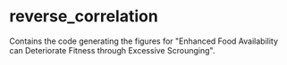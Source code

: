 # reverse_correlation
Contains the code generating the figures for "Enhanced Food Availability can Deteriorate Fitness through Excessive Scrounging".
